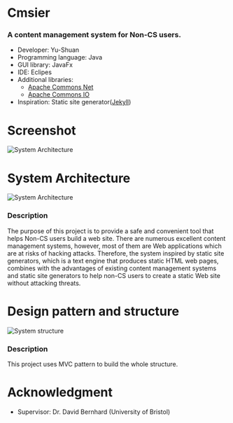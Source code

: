 # Cmsier
### A content management system for Non-CS users.
- Developer: Yu-Shuan
- Programming language: Java
- GUI library: JavaFx
- IDE: Eclipes
- Additional libraries:
  - [Apache Commons Net](https://commons.apache.org/proper/commons-net/)
  - [Apache Commons IO](https://commons.apache.org/proper/commons-io/)
- Inspiration: Static site generator([Jekyll](https://jekyllrb.com/))
# Screenshot
![System Architecture](https://www.cherrieblog.tw/cv/images/project_11.png)

# System Architecture
![System Architecture](http://cherrieblog.tw/project/system_small.png)

### Description
The purpose of this project is to provide a safe and convenient tool that helps Non-CS users build a web site.
There are numerous excellent content management systems, however, most of them are Web applications which are at risks of hacking attacks.
Therefore, the system inspired by static site generators, which is a text engine that produces static HTML web pages, combines with the advantages of existing content management systems and static site generators to help non-CS users to create a static Web site without attacking threats.

# Design pattern and structure
![System structure](http://cherrieblog.tw/project/Cmsier_UML_1.png)

### Description
This project uses MVC pattern to build the whole structure.

# Acknowledgment
- Supervisor: Dr. David Bernhard (University of Bristol)
